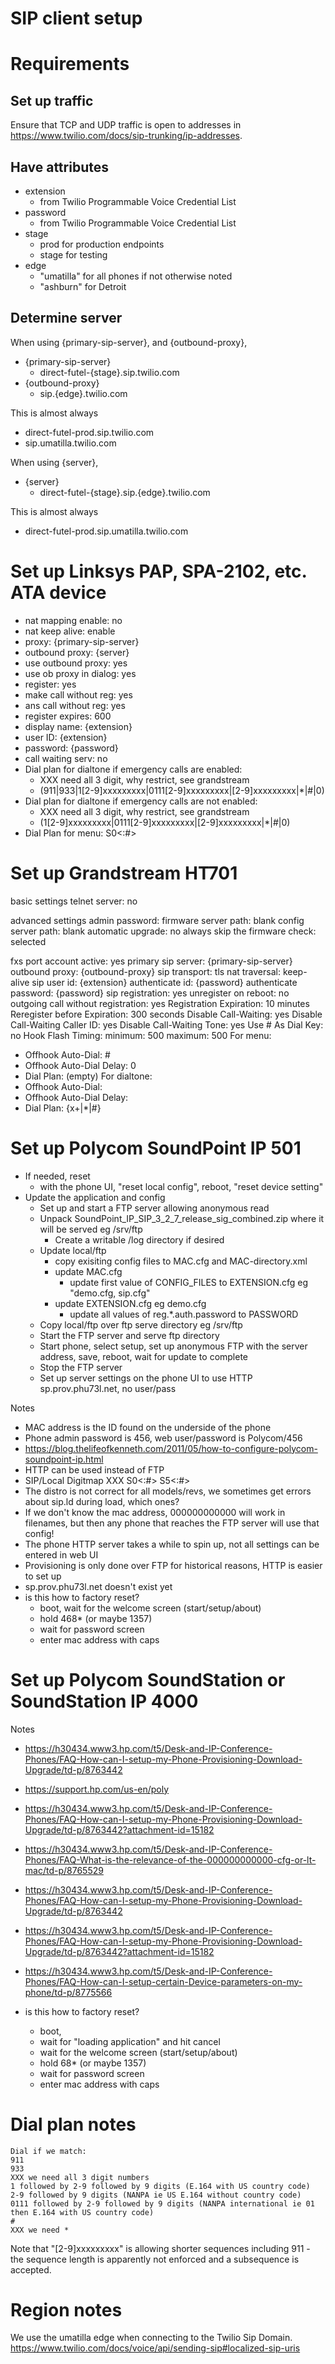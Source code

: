 # SIP client setup

# Requirements

## Set up traffic

Ensure that TCP and UDP traffic is open to addresses in https://www.twilio.com/docs/sip-trunking/ip-addresses.

## Have attributes

- extension
  - from Twilio Programmable Voice Credential List
- password
  - from Twilio Programmable Voice Credential List
- stage
  - prod for production endpoints
  - stage for testing
- edge
  - "umatilla" for all phones if not otherwise noted
  - "ashburn" for Detroit

## Determine server

When using {primary-sip-server}, and {outbound-proxy},

- {primary-sip-server}
  - direct-futel-{stage}.sip.twilio.com
- {outbound-proxy}
  - sip.{edge}.twilio.com

This is almost always
- direct-futel-prod.sip.twilio.com
- sip.umatilla.twilio.com

When using {server},

- {server}
  - direct-futel-{stage}.sip.{edge}.twilio.com

This is almost always
- direct-futel-prod.sip.umatilla.twilio.com

# Set up Linksys PAP, SPA-2102, etc. ATA device

- nat mapping enable: no
- nat keep alive: enable
- proxy: {primary-sip-server}
- outbound proxy: {server}
- use outbound proxy: yes
- use ob proxy in dialog: yes
- register: yes
- make call without reg: yes
- ans call without reg: yes
- register expires: 600
- display name: {extension}
- user ID: {extension}
- password: {password}
- call waiting serv: no
- Dial plan for dialtone if emergency calls are enabled:
  - XXX need all 3 digit, why restrict, see grandstream
  - (911|933|1[2-9]xxxxxxxxx|0111[2-9]xxxxxxxxx|[2-9]xxxxxxxxx|*|#|0)
- Dial plan for dialtone if emergency calls are not enabled:
  - XXX need all 3 digit, why restrict, see grandstream
  - (1[2-9]xxxxxxxxx|0111[2-9]xxxxxxxxx|[2-9]xxxxxxxxx|*|#|0)
- Dial Plan for menu:
  S0<:#>

# Set up Grandstream HT701

basic settings
telnet server: no

advanced settings
admin password:
firmware server path: blank
config server path: blank
automatic upgrade: no
always skip the firmware check: selected

fxs port
account active: yes
primary sip server: {primary-sip-server}
outbound proxy: {outbound-proxy}
sip transport: tls
nat traversal: keep-alive
sip user id: {extension}
authenticate id: {password}
authenticate password: {password}
sip registration: yes
unregister on reboot: no
outgoing call without registration: yes
Registration Expiration: 10 minutes
Reregister before Expiration: 300 seconds
Disable Call-Waiting: yes
Disable Call-Waiting Caller ID: yes
Disable Call-Waiting Tone: yes
Use # As Dial Key: no
Hook Flash Timing: minimum: 500 maximum: 500
For menu:
- Offhook Auto-Dial: #
- Offhook Auto-Dial Delay: 0
- Dial Plan: (empty)
For dialtone:
- Offhook Auto-Dial:
- Offhook Auto-Dial Delay:
- Dial Plan: {x+|*|#}

# Set up Polycom SoundPoint IP 501

- If needed, reset
  - with the phone UI, "reset local config", reboot, "reset device setting"
- Update the application and config
  - Set up and start a FTP server allowing anonymous read
  - Unpack SoundPoint_IP_SIP_3_2_7_release_sig_combined.zip where it will be served eg /srv/ftp
    - Create a writable /log directory if desired
  - Update local/ftp
    - copy exisiting config files to MAC.cfg and MAC-directory.xml
    - update MAC.cfg    
      - update first value of CONFIG_FILES to EXTENSION.cfg eg "demo.cfg, sip.cfg"
    - update EXTENSION.cfg eg demo.cfg
      - update all values of reg.*.auth.password to PASSWORD
  - Copy local/ftp over ftp serve directory eg /srv/ftp
  - Start the FTP server and serve ftp directory
  - Start phone, select setup, set up anonymous FTP with the server address, save, reboot, wait for update to complete
  - Stop the FTP server
  - Set up server settings on the phone UI to use HTTP sp.prov.phu73l.net, no user/pass

Notes
- MAC address is the ID found on the underside of the phone
- Phone admin password is 456, web user/password is Polycom/456
- https://blog.thelifeofkenneth.com/2011/05/how-to-configure-polycom-soundpoint-ip.html
- HTTP can be used instead of FTP
- SIP/Local Digitmap XXX S0<:#> S5<:#>
- The distro is not correct for all models/revs, we sometimes get errors about sip.ld during load, which ones?
- If we don't know the mac address, 000000000000 will work in filenames, but then any phone that reaches the FTP server will use that config!
- The phone HTTP server takes a while to spin up, not all settings can be entered in web UI
- Provisioning is only done over FTP for historical reasons, HTTP is easier to set up
- sp.prov.phu73l.net doesn't exist yet
- is this how to factory reset?
  - boot, wait for the welcome screen (start/setup/about)
  - hold 468* (or maybe 1357)
  - wait for password screen
  - enter mac address with caps

# Set up Polycom SoundStation or SoundStation IP 4000

Notes

- https://h30434.www3.hp.com/t5/Desk-and-IP-Conference-Phones/FAQ-How-can-I-setup-my-Phone-Provisioning-Download-Upgrade/td-p/8763442
- https://support.hp.com/us-en/poly
- https://h30434.www3.hp.com/t5/Desk-and-IP-Conference-Phones/FAQ-How-can-I-setup-my-Phone-Provisioning-Download-Upgrade/td-p/8763442?attachment-id=15182
- https://h30434.www3.hp.com/t5/Desk-and-IP-Conference-Phones/FAQ-What-is-the-relevance-of-the-000000000000-cfg-or-lt-mac/td-p/8765529
- https://h30434.www3.hp.com/t5/Desk-and-IP-Conference-Phones/FAQ-How-can-I-setup-my-Phone-Provisioning-Download-Upgrade/td-p/8763442
- https://h30434.www3.hp.com/t5/Desk-and-IP-Conference-Phones/FAQ-How-can-I-setup-my-Phone-Provisioning-Download-Upgrade/td-p/8763442?attachment-id=15182
- https://h30434.www3.hp.com/t5/Desk-and-IP-Conference-Phones/FAQ-How-can-I-setup-certain-Device-parameters-on-my-phone/td-p/8775566

- is this how to factory reset?
  - boot,
  - wait for "loading application" and hit cancel
  - wait for the welcome screen (start/setup/about)
  - hold 68* (or maybe 1357)
  - wait for password screen
  - enter mac address with caps

# Dial plan notes

    Dial if we match:
    911
    933
    XXX we need all 3 digit numbers
    1 followed by 2-9 followed by 9 digits (E.164 with US country code)
    2-9 followed by 9 digits (NANPA ie US E.164 without country code)
    0111 followed by 2-9 followed by 9 digits (NANPA international ie 01 then E.164 with US country code)
    #
    XXX we need *

Note that "[2-9]xxxxxxxxx" is allowing shorter sequences including 911 - the sequence length is apparently not enforced and a subsequence is accepted.

# Region notes

We use the umatilla edge when connecting to the Twilio Sip Domain.
https://www.twilio.com/docs/voice/api/sending-sip#localized-sip-uris
